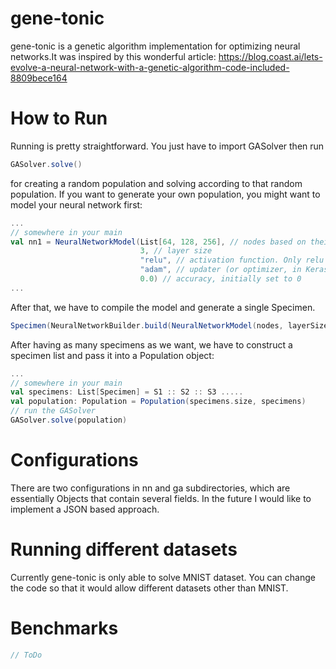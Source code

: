 # gene-tonic

gene-tonic is a genetic algorithm implementation for optimizing neural networks.It was inspired by this wonderful article: https://blog.coast.ai/lets-evolve-a-neural-network-with-a-genetic-algorithm-code-included-8809bece164

# How to Run

Running is pretty straightforward. You just have to import GASolver then run 
```scala
GASolver.solve()
```
for creating a random population and solving according to that random population. If you want to generate your own population, you might want to model your neural network first: 
```scala
...
// somewhere in your main
val nn1 = NeuralNetworkModel(List[64, 128, 256], // nodes based on their positions on the respective layer size
                             3, // layer size
                             "relu", // activation function. Only relu and elu is supported as of now
                             "adam", // updater (or optimizer, in Keras terminology) Only ADAM and RMSPROP is supported
                             0.0) // accuracy, initially set to 0
...
```

After that, we have to compile the model and generate a single Specimen.
```scala
Specimen(NeuralNetworkBuilder.build(NeuralNetworkModel(nodes, layerSize, activation, optimizer, 0.0)))
```
After having as many specimens as we want, we have to construct a specimen list and pass it into a Population object:
```scala
...
// somewhere in your main
val specimens: List[Specimen] = S1 :: S2 :: S3 ..... 
val population: Population = Population(specimens.size, specimens)
// run the GASolver
GASolver.solve(population)
```

# Configurations
There are two configurations in  nn and ga subdirectories, which are essentially Objects that contain several fields. In the future I would like to implement a JSON based approach.

# Running different datasets
Currently gene-tonic is only able to solve MNIST dataset. You can change the code so that it would allow different datasets other than MNIST.

# Benchmarks
```scala
// ToDo
```
